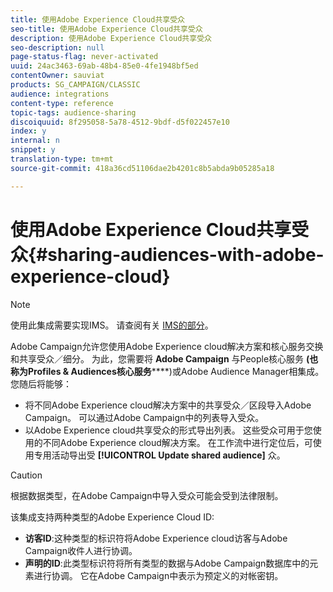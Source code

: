 ```yaml
---
title: 使用Adobe Experience Cloud共享受众
seo-title: 使用Adobe Experience Cloud共享受众
description: 使用Adobe Experience Cloud共享受众
seo-description: null
page-status-flag: never-activated
uuid: 24ac3463-69ab-48b4-85e0-4fe1948bf5ed
contentOwner: sauviat
products: SG_CAMPAIGN/CLASSIC
audience: integrations
content-type: reference
topic-tags: audience-sharing
discoiquuid: 8f295058-5a78-4512-9bdf-d5f022457e10
index: y
internal: n
snippet: y
translation-type: tm+mt
source-git-commit: 418a36cd51106dae2b4201c8b5abda9b05285a18

---
```



# 使用Adobe Experience Cloud共享受众{#sharing-audiences-with-adobe-experience-cloud}

>[!NOTE]
>
>使用此集成需要实现IMS。 请查阅有关 [IMS的部分](../../integrations/using/about-adobe-id.md)。

Adobe Campaign允许您使用Adobe Experience cloud解决方案和核心服务交换和共享受众／细分。 为此，您需要将 **Adobe Campaign** 与People核心服务 **(也称为Profiles &amp; Audiences核心服务******)或Adobe Audience Manager相集成。 您随后将能够：

* 将不同Adobe Experience cloud解决方案中的共享受众／区段导入Adobe Campaign。 可以通过Adobe Campaign中的列表导入受众。
* 以Adobe Experience cloud共享受众的形式导出列表。 这些受众可用于您使用的不同Adobe Experience cloud解决方案。 在工作流中进行定位后，可使用专用活动导出受 **[!UICONTROL Update shared audience]** 众。

>[!CAUTION]
>
>根据数据类型，在Adobe Campaign中导入受众可能会受到法律限制。

该集成支持两种类型的Adobe Experience Cloud ID:

* **访客ID**:这种类型的标识符将Adobe Experience cloud访客与Adobe Campaign收件人进行协调。
* **声明的ID**:此类型标识符将所有类型的数据与Adobe Campaign数据库中的元素进行协调。 它在Adobe Campaign中表示为预定义的对帐密钥。
